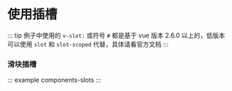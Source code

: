 # 使用插槽

::: tip
  例子中使用的 `v-slot:` 或符号 `#` 都是基于 vue 版本 2.6.0 以上的，低版本可以使用 `slot` 和 `slot-scoped` 代替，具体请看官方文档
:::

### 滑块插槽

<example :value="example1"></example>

::: example components-slots :::

